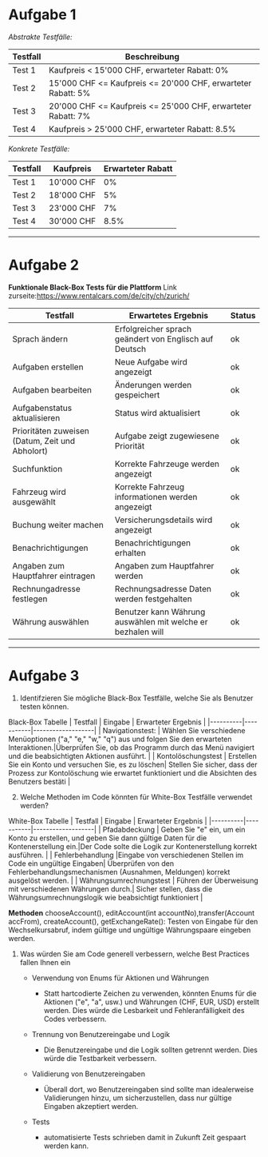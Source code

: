 # Aufgabe 1

*Abstrakte Testfälle:*

| Testfall | Beschreibung |
|----------|--------------|
| Test 1   | Kaufpreis < 15'000 CHF, erwarteter Rabatt: 0% |
| Test 2   | 15'000 CHF <= Kaufpreis <= 20'000 CHF, erwarteter Rabatt: 5% |
| Test 3   | 20'000 CHF <= Kaufpreis <= 25'000 CHF, erwarteter Rabatt: 7% |
| Test 4   | Kaufpreis > 25'000 CHF, erwarteter Rabatt: 8.5% |

*Konkrete Testfälle:*

| Testfall | Kaufpreis | Erwarteter Rabatt |
|----------|-----------|-------------------|
| Test 1   | 10'000 CHF| 0%                |
| Test 2   | 18'000 CHF| 5%                |
| Test 3   | 23'000 CHF| 7%                |
| Test 4   | 30'000 CHF| 8.5%              |

***
# Aufgabe 2
**Funktionale Black-Box Tests für die Plattform**
Link zurseite:https://www.rentalcars.com/de/city/ch/zurich/

| Testfall                 | Erwartetes Ergebnis                | Status |
|--------------------------|------------------------------------|--------|
| Sprach ändern                 | Erfolgreicher sprach geändert von Englisch auf Deutsch               |  ok      |
| Aufgaben erstellen       | Neue Aufgabe wird angezeigt        |    ok    |
| Aufgaben bearbeiten      | Änderungen werden gespeichert      |    ok    |
| Aufgabenstatus aktualisieren | Status wird aktualisiert       |     ok   |
| Prioritäten zuweisen (Datum, Zeit und Abholort)    | Aufgabe zeigt zugewiesene Priorität|    ok    |
| Suchfunktion             | Korrekte Fahrzeuge werden angezeigt |     ok   |
| Fahrzeug wird ausgewählt            | Korrekte Fahrzeug informationen werden angezeigt |   ok     |
| Buchung weiter machen     | Versicherungsdetails wird angezeigt    |    ok    |
| Benachrichtigungen       | Benachrichtigungen erhalten        |     ok   |
| Angaben zum Hauptfahrer eintragen  | Angaben zum Hauptfahrer werden        |   ok     |
| Rechnungadresse festlegen  | Rechnungsadresse Daten werden festgehalten     |   ok     |
| Währung auswählen                 | Benutzer kann Währung auswählen mit welche er bezhalen will   |   ok     |

***
# Aufgabe 3
1. Identifzieren Sie mögliche Black-Box Testfälle, welche Sie als Benutzer testen können.

Black-Box Tabelle
| Testfall | Eingabe   | Erwarteter Ergebnis |
|----------|-----------|-------------------|
| Navigationstest: | Wählen Sie verschiedene Menüoptionen ("a," "e," "w," "q") aus und folgen Sie den erwarteten Interaktionen.|Überprüfen Sie, ob das Programm durch das Menü navigiert und die beabsichtigten Aktionen ausführt.           |
| Kontolöschungstest  | Erstellen Sie ein Konto und versuchen Sie, es zu löschen| Stellen Sie sicher, dass der Prozess zur Kontolöschung wie erwartet funktioniert und die Absichten des Benutzers bestäti |

2. Welche Methoden im Code könnten für White-Box Testfälle verwendet werden?

White-Box Tabelle
| Testfall | Eingabe   | Erwarteter Ergebnis |
|----------|-----------|-------------------|
| Pfadabdeckung  | Geben Sie "e" ein, um ein Konto zu erstellen, und geben Sie dann gültige Daten für die Kontenerstellung ein.|Der Code solte die Logik zur Kontenerstellung korrekt ausführen.              |
| Fehlerbehandlung  |Eingabe von verschiedenen Stellen im Code ein ungültige Eingaben| Überprüfen von den Fehlerbehandlungsmechanismen (Ausnahmen, Meldungen) korrekt ausgelöst werden.            |
| Währungsumrechnungstest  | Führen der Überweisung mit verschiedenen Währungen durch.|   Sicher stellen, dass die Währungsumrechnungslogik wie beabsichtigt funktioniert             |

**Methoden**
chooseAccount(), editAccount(int accountNo),transfer(Account accFrom), createAccount(), getExchangeRate(): Testen von Eingabe für den Wechselkursabruf, indem 
gültige und ungültige Währungspaare eingeben werden.


1. Was würden Sie am Code generell verbessern, welche Best Practices fallen Ihnen ein
   + Verwendung von Enums für Aktionen und Währungen
     + Statt hartcodierte Zeichen zu verwenden, könnten Enums für die Aktionen ("e", "a", usw.) und Währungen (CHF, EUR, USD) erstellt werden. Dies würde die Lesbarkeit und Fehleranfälligkeit des Codes verbessern.

   + Trennung von Benutzereingabe und Logik
     + Die Benutzereingabe und die Logik sollten getrennt werden. Dies würde die Testbarkeit verbessern.

   + Validierung von Benutzereingaben 
     + Überall dort, wo Benutzereingaben sind sollte man idealerweise  Validierungen hinzu, um sicherzustellen, dass nur gültige Eingaben akzeptiert werden.

   + Tests 
     + automatisierte Tests schrieben damit in Zukunft Zeit gespaart werden kann.